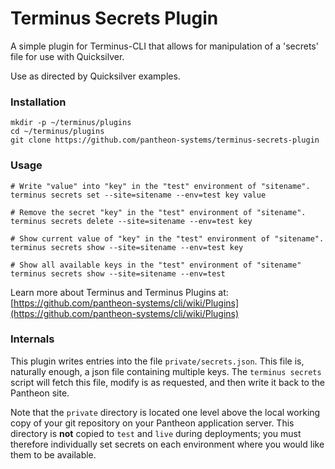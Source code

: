 # Terminus Secrets Plugin

A simple plugin for Terminus-CLI that allows for manipulation of a 'secrets' file for use with Quicksilver.

Use as directed by Quicksilver examples.

### Installation
```
mkdir -p ~/terminus/plugins
cd ~/terminus/plugins
git clone https://github.com/pantheon-systems/terminus-secrets-plugin
```

### Usage
```
# Write "value" into "key" in the "test" environment of "sitename".
terminus secrets set --site=sitename --env=test key value

# Remove the secret "key" in the "test" environment of "sitename".
terminus secrets delete --site=sitename --env=test key

# Show current value of "key" in the "test" environment of "sitename".
terminus secrets show --site=sitename --env=test key

# Show all available keys in the "test" environment of "sitename"
terminus secrets show --site=sitename --env=test
```

Learn more about Terminus and Terminus Plugins at:
[https://github.com/pantheon-systems/cli/wiki/Plugins](https://github.com/pantheon-systems/cli/wiki/Plugins)

### Internals

This plugin writes entries into the file `private/secrets.json`.  This file is, naturally enough, a json file containing multiple keys.  The `terminus secrets` script will fetch this file, modify is as requested, and then write it back to the Pantheon site.

Note that the `private` directory is located one level above the local working copy of your git repository on your Pantheon application server. This directory is **not** copied to `test` and `live` during deployments; you must therefore individually set secrets on each environment where you would like them to be available.
